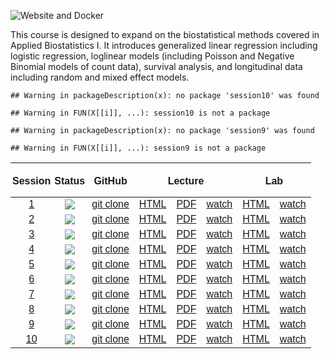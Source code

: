 <!-- badges: start -->

![Website and
Docker](https://github.com/waldronbios2/cunybios2/workflows/Website%20and%20Docker/badge.svg)
<!-- badges: end -->

This course is designed to expand on the biostatistical methods covered
in Applied Biostatistics I. It introduces generalized linear regression
including logistic regression, loglinear models (including Poisson and
Negative Binomial models of count data), survival analysis, and
longitudinal data including random and mixed effect models.

    ## Warning in packageDescription(x): no package 'session10' was found

    ## Warning in FUN(X[[i]], ...): session10 is not a package

    ## Warning in packageDescription(x): no package 'session9' was found

    ## Warning in FUN(X[[i]], ...): session9 is not a package

<table class=" lightable-paper table table-striped" style='font-family: "Arial Narrow", arial, helvetica, sans-serif; margin-left: auto; margin-right: auto; width: auto !important; margin-left: auto; margin-right: auto;'>
<thead>
<tr>
<th style="padding-bottom:0; padding-left:3px;padding-right:3px;text-align: center; " colspan="1">

Session

</th>
<th style="padding-bottom:0; padding-left:3px;padding-right:3px;text-align: center; " colspan="1">

Status

</th>
<th style="padding-bottom:0; padding-left:3px;padding-right:3px;text-align: center; " colspan="1">

GitHub

</th>
<th style="padding-bottom:0; padding-left:3px;padding-right:3px;text-align: center; " colspan="3">

Lecture

</th>
<th style="padding-bottom:0; padding-left:3px;padding-right:3px;text-align: center; " colspan="2">

Lab

</th>
</tr>
</thead>
<tbody>
<tr>
<td style="text-align:center;">
<a href="https://waldronbios2.github.io/session1" style="     " data-toggle="tooltip" data-container="body" data-placement="right" title="Multiple linear regression review">1</a>
</td>
<td style="text-align:center;">
<a href="https://github.com/waldronbios2/session1/actions"><img src="https://github.com/waldronbios2/session1/workflows/build/badge.svg"></a>
</td>
<td style="text-align:center;">
<a href="https://github.com/waldronbios2/session1.git" style="     " data-toggle="tooltip" data-container="body" data-placement="right" title="use for git clone click to go to GitHub repo">git
clone</a>
</td>
<td style="text-align:center;">
<a href="https://waldronbios2.github.io/session1/articles/session_lecture.html" style="     " data-toggle="tooltip" data-container="body" data-placement="right" title="lecture notes in HTML">HTML</a>
</td>
<td style="text-align:center;">
<a href="https://waldronbios2.github.io/session1/articles/session_lecture.pdf" style="     " data-toggle="tooltip" data-container="body" data-placement="right" title="lecture notes in PDF">PDF</a>
</td>
<td style="text-align:center;">
<a href="https://youtu.be/HI17wyfgONw" style="     " data-toggle="tooltip" data-container="body" data-placement="right" title="watch on YouTube">watch</a>
</td>
<td style="text-align:center;">
<a href="https://waldronbios2.github.io/session1/articles/session_lab.html" style="     " data-toggle="tooltip" data-container="body" data-placement="right" title="lab notes in HTML">HTML</a>
</td>
<td style="text-align:center;">
<a href="https://youtu.be/nlNsp2RrIaw" style="     " data-toggle="tooltip" data-container="body" data-placement="right" title="watch on YouTube">watch</a>
</td>
</tr>
<tr>
<td style="text-align:center;">
<a href="https://waldronbios2.github.io/session10" style="     " data-toggle="tooltip" data-container="body" data-placement="right" title="NA">2</a>
</td>
<td style="text-align:center;">
<a href="https://github.com/waldronbios2/session10/actions"><img src="https://github.com/waldronbios2/session10/workflows/build/badge.svg"></a>
</td>
<td style="text-align:center;">
<a href="https://github.com/waldronbios2/session10.git" style="     " data-toggle="tooltip" data-container="body" data-placement="right" title="use for git clone click to go to GitHub repo">git
clone</a>
</td>
<td style="text-align:center;">
<a href="https://waldronbios2.github.io/session10/articles/session_lecture.html" style="     " data-toggle="tooltip" data-container="body" data-placement="right" title="lecture notes in HTML">HTML</a>
</td>
<td style="text-align:center;">
<a href="https://waldronbios2.github.io/session10/articles/session_lecture.pdf" style="     " data-toggle="tooltip" data-container="body" data-placement="right" title="lecture notes in PDF">PDF</a>
</td>
<td style="text-align:center;">
<a href="https://youtu.be/NVHrZS4br4g" style="     " data-toggle="tooltip" data-container="body" data-placement="right" title="watch on YouTube">watch</a>
</td>
<td style="text-align:center;">
<a href="https://waldronbios2.github.io/session10/articles/session_lab.html" style="     " data-toggle="tooltip" data-container="body" data-placement="right" title="lab notes in HTML">HTML</a>
</td>
<td style="text-align:center;">
<a href="https://youtu.be/B8OIZVBVs5E" style="     " data-toggle="tooltip" data-container="body" data-placement="right" title="watch on YouTube">watch</a>
</td>
</tr>
<tr>
<td style="text-align:center;">
<a href="https://waldronbios2.github.io/session2" style="     " data-toggle="tooltip" data-container="body" data-placement="right" title="Linear and logistic regression as generalized linear models (GLMs)">3</a>
</td>
<td style="text-align:center;">
<a href="https://github.com/waldronbios2/session2/actions"><img src="https://github.com/waldronbios2/session2/workflows/build/badge.svg"></a>
</td>
<td style="text-align:center;">
<a href="https://github.com/waldronbios2/session2.git" style="     " data-toggle="tooltip" data-container="body" data-placement="right" title="use for git clone click to go to GitHub repo">git
clone</a>
</td>
<td style="text-align:center;">
<a href="https://waldronbios2.github.io/session2/articles/session_lecture.html" style="     " data-toggle="tooltip" data-container="body" data-placement="right" title="lecture notes in HTML">HTML</a>
</td>
<td style="text-align:center;">
<a href="https://waldronbios2.github.io/session2/articles/session_lecture.pdf" style="     " data-toggle="tooltip" data-container="body" data-placement="right" title="lecture notes in PDF">PDF</a>
</td>
<td style="text-align:center;">
<a href="https://youtu.be/aJreHZjrGYY" style="     " data-toggle="tooltip" data-container="body" data-placement="right" title="watch on YouTube">watch</a>
</td>
<td style="text-align:center;">
<a href="https://waldronbios2.github.io/session2/articles/session_lab.html" style="     " data-toggle="tooltip" data-container="body" data-placement="right" title="lab notes in HTML">HTML</a>
</td>
<td style="text-align:center;">
<a href="https://youtu.be/P4Zt2XLnbb8" style="     " data-toggle="tooltip" data-container="body" data-placement="right" title="watch on YouTube">watch</a>
</td>
</tr>
<tr>
<td style="text-align:center;">
<a href="https://waldronbios2.github.io/session3" style="     " data-toggle="tooltip" data-container="body" data-placement="right" title="Regression coefficients and model matrices">4</a>
</td>
<td style="text-align:center;">
<a href="https://github.com/waldronbios2/session3/actions"><img src="https://github.com/waldronbios2/session3/workflows/build/badge.svg"></a>
</td>
<td style="text-align:center;">
<a href="https://github.com/waldronbios2/session3.git" style="     " data-toggle="tooltip" data-container="body" data-placement="right" title="use for git clone click to go to GitHub repo">git
clone</a>
</td>
<td style="text-align:center;">
<a href="https://waldronbios2.github.io/session3/articles/session_lecture.html" style="     " data-toggle="tooltip" data-container="body" data-placement="right" title="lecture notes in HTML">HTML</a>
</td>
<td style="text-align:center;">
<a href="https://waldronbios2.github.io/session3/articles/session_lecture.pdf" style="     " data-toggle="tooltip" data-container="body" data-placement="right" title="lecture notes in PDF">PDF</a>
</td>
<td style="text-align:center;">
<a href="https://youtu.be/IeOyc4k0IdM" style="     " data-toggle="tooltip" data-container="body" data-placement="right" title="watch on YouTube">watch</a>
</td>
<td style="text-align:center;">
<a href="https://waldronbios2.github.io/session3/articles/session_lab.html" style="     " data-toggle="tooltip" data-container="body" data-placement="right" title="lab notes in HTML">HTML</a>
</td>
<td style="text-align:center;">
<a href="https://youtu.be/_cHcrGLZmi4" style="     " data-toggle="tooltip" data-container="body" data-placement="right" title="watch on YouTube">watch</a>
</td>
</tr>
<tr>
<td style="text-align:center;">
<a href="https://waldronbios2.github.io/session4" style="     " data-toggle="tooltip" data-container="body" data-placement="right" title="Loglinear regression part 1">5</a>
</td>
<td style="text-align:center;">
<a href="https://github.com/waldronbios2/session4/actions"><img src="https://github.com/waldronbios2/session4/workflows/build/badge.svg"></a>
</td>
<td style="text-align:center;">
<a href="https://github.com/waldronbios2/session4.git" style="     " data-toggle="tooltip" data-container="body" data-placement="right" title="use for git clone click to go to GitHub repo">git
clone</a>
</td>
<td style="text-align:center;">
<a href="https://waldronbios2.github.io/session4/articles/session_lecture.html" style="     " data-toggle="tooltip" data-container="body" data-placement="right" title="lecture notes in HTML">HTML</a>
</td>
<td style="text-align:center;">
<a href="https://waldronbios2.github.io/session4/articles/session_lecture.pdf" style="     " data-toggle="tooltip" data-container="body" data-placement="right" title="lecture notes in PDF">PDF</a>
</td>
<td style="text-align:center;">
<a href="https://youtu.be/-ZJ0Ah1im-E" style="     " data-toggle="tooltip" data-container="body" data-placement="right" title="watch on YouTube">watch</a>
</td>
<td style="text-align:center;">
<a href="https://waldronbios2.github.io/session4/articles/session_lab.html" style="     " data-toggle="tooltip" data-container="body" data-placement="right" title="lab notes in HTML">HTML</a>
</td>
<td style="text-align:center;">
<a href="#" style="     " data-toggle="tooltip" data-container="body" data-placement="right" title="not yet available">watch</a>
</td>
</tr>
<tr>
<td style="text-align:center;">
<a href="https://waldronbios2.github.io/session5" style="     " data-toggle="tooltip" data-container="body" data-placement="right" title="Loglinear models part 2">6</a>
</td>
<td style="text-align:center;">
<a href="https://github.com/waldronbios2/session5/actions"><img src="https://github.com/waldronbios2/session5/workflows/build/badge.svg"></a>
</td>
<td style="text-align:center;">
<a href="https://github.com/waldronbios2/session5.git" style="     " data-toggle="tooltip" data-container="body" data-placement="right" title="use for git clone click to go to GitHub repo">git
clone</a>
</td>
<td style="text-align:center;">
<a href="https://waldronbios2.github.io/session5/articles/session_lecture.html" style="     " data-toggle="tooltip" data-container="body" data-placement="right" title="lecture notes in HTML">HTML</a>
</td>
<td style="text-align:center;">
<a href="https://waldronbios2.github.io/session5/articles/session_lecture.pdf" style="     " data-toggle="tooltip" data-container="body" data-placement="right" title="lecture notes in PDF">PDF</a>
</td>
<td style="text-align:center;">
<a href="https://youtu.be/5vYkMhE1eWA" style="     " data-toggle="tooltip" data-container="body" data-placement="right" title="watch on YouTube">watch</a>
</td>
<td style="text-align:center;">
<a href="https://waldronbios2.github.io/session5/articles/session_lab.html" style="     " data-toggle="tooltip" data-container="body" data-placement="right" title="lab notes in HTML">HTML</a>
</td>
<td style="text-align:center;">
<a href="https://youtu.be/Z0ndPIRFtJQ" style="     " data-toggle="tooltip" data-container="body" data-placement="right" title="watch on YouTube">watch</a>
</td>
</tr>
<tr>
<td style="text-align:center;">
<a href="https://waldronbios2.github.io/session6" style="     " data-toggle="tooltip" data-container="body" data-placement="right" title="Introduction to censored data, the Kaplan-Meier estimator of 
    survival probability, and the log-rank test.">7</a>
</td>
<td style="text-align:center;">
<a href="https://github.com/waldronbios2/session6/actions"><img src="https://github.com/waldronbios2/session6/workflows/build/badge.svg"></a>
</td>
<td style="text-align:center;">
<a href="https://github.com/waldronbios2/session6.git" style="     " data-toggle="tooltip" data-container="body" data-placement="right" title="use for git clone click to go to GitHub repo">git
clone</a>
</td>
<td style="text-align:center;">
<a href="https://waldronbios2.github.io/session6/articles/session_lecture.html" style="     " data-toggle="tooltip" data-container="body" data-placement="right" title="lecture notes in HTML">HTML</a>
</td>
<td style="text-align:center;">
<a href="https://waldronbios2.github.io/session6/articles/session_lecture.pdf" style="     " data-toggle="tooltip" data-container="body" data-placement="right" title="lecture notes in PDF">PDF</a>
</td>
<td style="text-align:center;">
<a href="https://youtu.be/bR56jvOfzVc" style="     " data-toggle="tooltip" data-container="body" data-placement="right" title="watch on YouTube">watch</a>
</td>
<td style="text-align:center;">
<a href="https://waldronbios2.github.io/session6/articles/session_lab.html" style="     " data-toggle="tooltip" data-container="body" data-placement="right" title="lab notes in HTML">HTML</a>
</td>
<td style="text-align:center;">
<a href="https://youtu.be/usKWHEj-SLg" style="     " data-toggle="tooltip" data-container="body" data-placement="right" title="watch on YouTube">watch</a>
</td>
</tr>
<tr>
<td style="text-align:center;">
<a href="https://waldronbios2.github.io/session7" style="     " data-toggle="tooltip" data-container="body" data-placement="right" title="Proportional Hazards and AFT models">8</a>
</td>
<td style="text-align:center;">
<a href="https://github.com/waldronbios2/session7/actions"><img src="https://github.com/waldronbios2/session7/workflows/build/badge.svg"></a>
</td>
<td style="text-align:center;">
<a href="https://github.com/waldronbios2/session7.git" style="     " data-toggle="tooltip" data-container="body" data-placement="right" title="use for git clone click to go to GitHub repo">git
clone</a>
</td>
<td style="text-align:center;">
<a href="https://waldronbios2.github.io/session7/articles/session_lecture.html" style="     " data-toggle="tooltip" data-container="body" data-placement="right" title="lecture notes in HTML">HTML</a>
</td>
<td style="text-align:center;">
<a href="https://waldronbios2.github.io/session7/articles/session_lecture.pdf" style="     " data-toggle="tooltip" data-container="body" data-placement="right" title="lecture notes in PDF">PDF</a>
</td>
<td style="text-align:center;">
<a href="https://youtu.be/tVrVD_383lM" style="     " data-toggle="tooltip" data-container="body" data-placement="right" title="watch on YouTube">watch</a>
</td>
<td style="text-align:center;">
<a href="https://waldronbios2.github.io/session7/articles/session_lab.html" style="     " data-toggle="tooltip" data-container="body" data-placement="right" title="lab notes in HTML">HTML</a>
</td>
<td style="text-align:center;">
<a href="https://youtu.be/rdMim5WtLx8" style="     " data-toggle="tooltip" data-container="body" data-placement="right" title="watch on YouTube">watch</a>
</td>
</tr>
<tr>
<td style="text-align:center;">
<a href="https://waldronbios2.github.io/session8" style="     " data-toggle="tooltip" data-container="body" data-placement="right" title="Survival analysis part 3">9</a>
</td>
<td style="text-align:center;">
<a href="https://github.com/waldronbios2/session8/actions"><img src="https://github.com/waldronbios2/session8/workflows/build/badge.svg"></a>
</td>
<td style="text-align:center;">
<a href="https://github.com/waldronbios2/session8.git" style="     " data-toggle="tooltip" data-container="body" data-placement="right" title="use for git clone click to go to GitHub repo">git
clone</a>
</td>
<td style="text-align:center;">
<a href="https://waldronbios2.github.io/session8/articles/session_lecture.html" style="     " data-toggle="tooltip" data-container="body" data-placement="right" title="lecture notes in HTML">HTML</a>
</td>
<td style="text-align:center;">
<a href="https://waldronbios2.github.io/session8/articles/session_lecture.pdf" style="     " data-toggle="tooltip" data-container="body" data-placement="right" title="lecture notes in PDF">PDF</a>
</td>
<td style="text-align:center;">
<a href="https://youtu.be/GzLpF31QP4Q" style="     " data-toggle="tooltip" data-container="body" data-placement="right" title="watch on YouTube">watch</a>
</td>
<td style="text-align:center;">
<a href="https://waldronbios2.github.io/session8/articles/session_lab.html" style="     " data-toggle="tooltip" data-container="body" data-placement="right" title="lab notes in HTML">HTML</a>
</td>
<td style="text-align:center;">
<a href="https://youtu.be/Npl2Mwdx1Do" style="     " data-toggle="tooltip" data-container="body" data-placement="right" title="watch on YouTube">watch</a>
</td>
</tr>
<tr>
<td style="text-align:center;">
<a href="https://waldronbios2.github.io/session9" style="     " data-toggle="tooltip" data-container="body" data-placement="right" title="NA">10</a>
</td>
<td style="text-align:center;">
<a href="https://github.com/waldronbios2/session9/actions"><img src="https://github.com/waldronbios2/session9/workflows/build/badge.svg"></a>
</td>
<td style="text-align:center;">
<a href="https://github.com/waldronbios2/session9.git" style="     " data-toggle="tooltip" data-container="body" data-placement="right" title="use for git clone click to go to GitHub repo">git
clone</a>
</td>
<td style="text-align:center;">
<a href="https://waldronbios2.github.io/session9/articles/session_lecture.html" style="     " data-toggle="tooltip" data-container="body" data-placement="right" title="lecture notes in HTML">HTML</a>
</td>
<td style="text-align:center;">
<a href="https://waldronbios2.github.io/session9/articles/session_lecture.pdf" style="     " data-toggle="tooltip" data-container="body" data-placement="right" title="lecture notes in PDF">PDF</a>
</td>
<td style="text-align:center;">
<a href="#" style="     " data-toggle="tooltip" data-container="body" data-placement="right" title="not yet available">watch</a>
</td>
<td style="text-align:center;">
<a href="https://waldronbios2.github.io/session9/articles/session_lab.html" style="     " data-toggle="tooltip" data-container="body" data-placement="right" title="lab notes in HTML">HTML</a>
</td>
<td style="text-align:center;">
<a href="#" style="     " data-toggle="tooltip" data-container="body" data-placement="right" title="not yet available">watch</a>
</td>
</tr>
</tbody>
</table>
